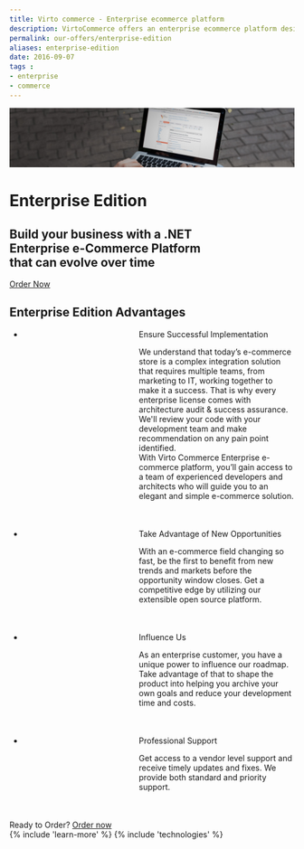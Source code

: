 ```yaml
---
title: Virto commerce - Enterprise ecommerce platform
description: VirtoCommerce offers an enterprise ecommerce platform designed to expand sales with simple and exciting ecommerce solutions.
permalink: our-offers/enterprise-edition
aliases: enterprise-edition
date: 2016-09-07
tags : 
- enterprise
- commerce
---
```

<div class="slider">
	<img alt="" src="../assets/images/bg-enterprise.jpg" class="slider-bg">
	<div class="responsive">
		<div class="slider-info">
			<h1 class="slider-title">Enterprise Edition</h1>
			<h2 class="slider-descr">
				Build your business with a .NET <br /> 
				Enterprise e-Commerce Platform <br /> 
				that can evolve over time
			</h2>
			<a class="button fill" href="/contact-us">Order Now</a>
		</div>
	</div>
</div>
<!-- Proposal -->
<div class="proposal __responsive">
	<h2 class="head-title">Enterprise Edition Advantages</h2>
	<ul class="list">
		<li class="list-item team" style="padding-left:205px; margin-bottom: 50px;">
			<div class="proposal-ico"></div>
			<p class="proposal-title">Ensure Successful Implementation</p>
			<p class="proposal-descr">
				We understand that today’s e-commerce store is a complex integration solution that requires multiple teams, 
				from marketing to IT, working together to make it a success. That is why every enterprise license comes with
				architecture audit & success assurance. We'll review your code with your development team and make recommendation
				on any pain point identified. 
				<br/>
				With Virto Commerce Enterprise e-commerce 
				platform, you’ll gain access to a team of experienced developers and architects who will guide you to an 
				elegant and simple e-commerce solution.
			</p>
		</li>
		<li class="list-item updates" style="padding-left:205px; margin-bottom: 50px;">
			<div class="proposal-ico"></div>
			<p class="proposal-title">Take Advantage of New Opportunities</p>
			<p class="proposal-descr">
				With an e-commerce field changing so fast, be the first to benefit from new trends and markets before the
				opportunity window closes. Get a competitive edge by utilizing our extensible open source platform.
			</p>
		</li>
		<li class="list-item dev" style="padding-left:205px; margin-bottom: 50px;">
			<div class="proposal-ico"></div>
			<p class="proposal-title">Influence Us</p>
			<p class="proposal-descr">
				As an enterprise customer, you have a unique power to influence our roadmap. Take advantage of that to shape 
				the product into helping you archive your own goals and reduce your development time and costs.
			</p>
		</li>
		<li class="list-item support" style="padding-left:205px; margin-bottom: 50px;">
			<div class="proposal-ico"></div>
			<p class="proposal-title">Professional Support</p>
			<p class="proposal-descr">
				Get access to a vendor level support and receive timely updates and fixes. We provide both standard and priority 
				support.
			</p>
		</li>
	</ul>
</div>
<div class="try-it">
	<span class="try-it-text">Ready to Order?</span> <a class="button fill" href="/contact-us">Order now</a>
</div>
{% include 'learn-more' %}
{% include 'technologies' %}